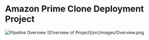 # Amazon Prime Clone Deployment Project
![Pipeline Overview](./src/Overview.png)
![Overview of Project](src/images/Overview.png
